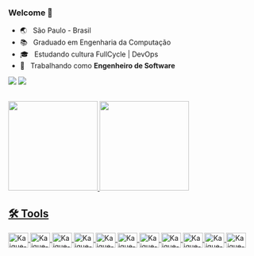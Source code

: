 ### Welcome 👋

- :earth_asia:&nbsp; &nbsp;São Paulo - Brasil
- :books:&nbsp;&nbsp; Graduado em Engenharia da Computação
- 🎓 &nbsp; Estudando cultura FullCycle | DevOps
- 💼 &nbsp; Trabalhando como **Engenheiro de Software**


<div> 
<a href = "mailto:kaiquemoreiracloud@gmail.com"><img src="https://img.shields.io/badge/-Gmail-%23333?style=for-the-badge&logo=gmail&logoColor=white" target="_blank"></a>
<a href="https://www.linkedin.com/in/moreirak14/" target="_blank"><img src="https://img.shields.io/badge/-LinkedIn-%230077B5?style=for-the-badge&logo=linkedin&logoColor=white" target="_blank"></a> 
</div>

  ##
 
<div>
  <a href="https://github.com/moreirak14">
  <img height="180em" src="https://github-readme-stats.vercel.app/api?username=moreirak14&show_icons=true&theme=dracula&include_all_commits=true&count_private=true"/>
  <img height="180em" src="https://github-readme-stats.vercel.app/api/top-langs/?username=moreirak14&layout=compact&langs_count=7&theme=dracula"/>
</div>

## 🛠 Tools

<img align="center" alt="Kaique-Python" height="30" width="40" src="https://cdn.jsdelivr.net/gh/devicons/devicon/icons/python/python-original.svg">
<img align="center" alt="Kaique-Django" height="30" width="40" src="https://cdn.jsdelivr.net/gh/devicons/devicon/icons/django/django-plain.svg">
<img align="center" alt="Kaique-VSCode" height="30" width="40" src="https://cdn.jsdelivr.net/gh/devicons/devicon/icons/vscode/vscode-original.svg">
<img align="center" alt="Kaique-Vim" height="30" width="40" src="https://cdn.jsdelivr.net/gh/devicons/devicon/icons/vim/vim-original.svg">
<img align="center" alt="Kaique-Ubuntu" height="30" width="40" src="https://cdn.jsdelivr.net/gh/devicons/devicon/icons/ubuntu/ubuntu-plain-wordmark.svg">
<img align="center" alt="Kaique-Slack" height="30" width="40" src="https://cdn.jsdelivr.net/gh/devicons/devicon/icons/slack/slack-original.svg">
<img align="center" alt="Kaique-Postgre" height="30" width="40" src="https://cdn.jsdelivr.net/gh/devicons/devicon/icons/postgresql/postgresql-original.svg">
<img align="center" alt="Kaique-Nginx" height="30" width="40" src="https://cdn.jsdelivr.net/gh/devicons/devicon/icons/nginx/nginx-original.svg">
<img align="center" alt="Kaique-Mongodb" height="30" width="40" src="https://cdn.jsdelivr.net/gh/devicons/devicon/icons/mongodb/mongodb-original-wordmark.svg">
<img align="center" alt="Kaique-Kubernetes" height="30" width="40" src="https://cdn.jsdelivr.net/gh/devicons/devicon/icons/kubernetes/kubernetes-plain.svg">
<img align="center" alt="Kaique-Docker" height="30" width="40" src="https://cdn.jsdelivr.net/gh/devicons/devicon/icons/docker/docker-original-wordmark.svg">
